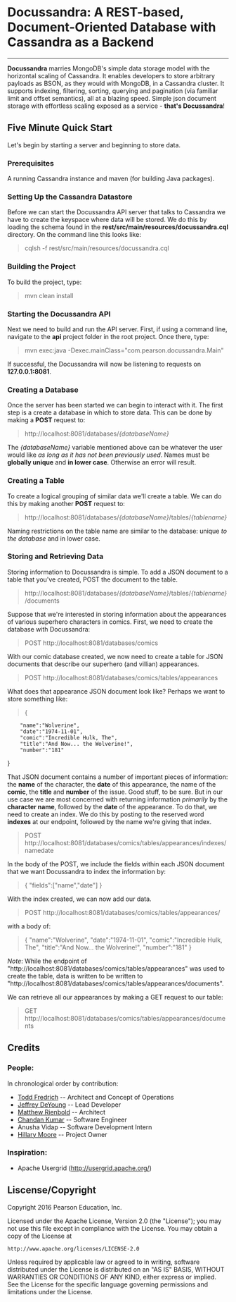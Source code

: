 # Docussandra: A REST-based, Document-Oriented Database with Cassandra as a Backend
---

**Docussandra** marries MongoDB's simple data storage model with the horizontal scaling of Cassandra. It enables developers to store arbitrary payloads as
BSON, as they would with MongoDB, in a Cassandra cluster. It supports indexing, filtering, sorting, querying and pagination
(via familiar limit and offset semantics), all at a blazing speed. Simple json document storage with effortless scaling exposed as a service - **that's Docussandra**!

## Five Minute Quick Start
Let's begin by starting a server and beginning to store data. 

### Prerequisites 
A running Cassandra instance and maven (for building Java packages). 

### Setting Up the Cassandra Datastore
Before we can start the Docussandra API server that talks to Cassandra we have to create the keyspace where data will be stored. We do this by loading the schema found in the **rest/src/main/resources/docussandra.cql** directory. On the command line this looks like:

> cqlsh -f rest/src/main/resources/docussandra.cql

### Building the Project
To build the project, type:

> mvn clean install

### Starting the Docussandra API

Next we need to build and run the API server. First, if using a command line, navigate to the **api** project folder in the root project. Once there, type:

> mvn exec:java -Dexec.mainClass="com.pearson.docussandra.Main"

If successful, the Docussandra will now be listening to requests on **127.0.0.1:8081**.

### Creating a Database
Once the server has been started we can begin to interact with it. The first step is a create a database in which to store data. This can be done by making a **POST** request to:
> http://localhost:8081/databases/*{databaseName}*

The *{databaseName}* variable mentioned above can be whatever the user would like *as long as it has not been previously used*. Names must be **globally unique** and **in lower case**. Otherwise an error will result.

### Creating a Table
To create a logical grouping of similar data we'll create a table. We can do this by making another **POST** request to:
> http://localhost:8081/databases/*{databaseName}*/tables/*{tablename}*

Naming restrictions on the table name are similar to the database: unique *to the database* and in lower case. 

### Storing and Retrieving Data
Storing information to Docussandra is simple. To add a JSON document to a table that you've created, POST the document to the table.  
> http://localhost:8081/databases/*{databaseName}*/tables/*{tablename}*/documents

Suppose that we're interested in storing information about the appearances of various superhero characters in comics. First, we need to create the database with Docussandra:

> POST http://localhost:8081/databases/comics

With our comic database created, we now need to create a table for JSON documents that describe our superhero (and villian) appearances.

> POST http://localhost:8081/databases/comics/tables/appearances

What does that appearance JSON document look like? Perhaps we want to store something like:

> {

		"name":"Wolverine",
		"date":"1974-11-01",
		"comic":"Incredible Hulk, The",
		"title":"And Now... the Wolverine!",
		"number":"181"
}

That JSON document contains a number of important pieces of information: the **name** of the character, the **date** of this appearance, the name of the **comic**, the **title** and **number** of the issue. Good stuff, to be sure. But in our use case we are most concerned with returning information *primarily* by the **character name**, followed by the **date** of the appearance. To do that, we need to create an index. We do this by posting to the reserved word **indexes** at our endpoint, followed by the name we're giving that index. 

> POST http://localhost:8081/databases/comics/tables/appearances/indexes/namedate

In the body of the POST, we include the fields within each JSON document that we want Docussandra to index the information by:

> { "fields":["name","date"] }

With the index created, we can now add our data. 

> POST http://localhost:8081/databases/comics/tables/appearances/

with a body of:

> {
		"name":"Wolverine",
		"date":"1974-11-01",
		"comic":"Incredible Hulk, The",
		"title":"And Now... the Wolverine!",
		"number":"181"
}
  
*Note*: While the endpoint of "http://localhost:8081/databases/comics/tables/appearances" was used to create the table, data is written to be written to "http://localhost:8081/databases/comics/tables/appearances/documents".

We can retrieve all our appearances by making a GET request to our table:

> GET http://localhost:8081/databases/comics/tables/appearances/documents

## Credits
### People:
In chronological order by contribution:
* [Todd Fredrich](https://github.com/tfredrich) -- Architect and Concept of Operations
* [Jeffrey DeYoung](https://github.com/JeffreyDeYoung) -- Lead Developer
* [Matthew Rienbold](https://github.com/MatthewReinbold) -- Architect
* [Chandan Kumar](https://github.com/cckumarr) -- Software Engineer
* Anusha Vidap -- Software Development Intern
* [Hillary Moore](https://github.com/umoorhi) -- Project Owner

### Inspiration: 

* Apache Usergrid (http://usergrid.apache.org/)

## Liscense/Copyright
Copyright 2016 Pearson Education, Inc.

Licensed under the Apache License, Version 2.0 (the "License");
you may not use this file except in compliance with the License.
You may obtain a copy of the License at

    http://www.apache.org/licenses/LICENSE-2.0

Unless required by applicable law or agreed to in writing, software
distributed under the License is distributed on an "AS IS" BASIS,
WITHOUT WARRANTIES OR CONDITIONS OF ANY KIND, either express or implied.
See the License for the specific language governing permissions and
limitations under the License.



